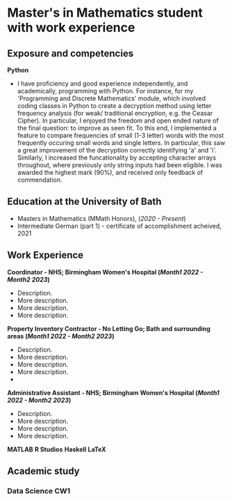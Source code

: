 # Master's in Mathematics student with work experience

## Exposure and competencies 
**Python**
- I have proficiency and good experience independently, and academically, programming with Python. For instance, for my 'Programming and Discrete Mathematics' module, which involved coding classes in Python to create a decryption method using letter frequency analysis (for weak/ traditional encryption, e.g. the Ceasar Cipher). In particular, I enjoyed the freedom and open ended nature of the final question: to improve as seen fit. To this end, I implemented a feature to compare frequencies of small (1-3 letter) words with the most frequently occuring small words and single letters. In particular, this saw a great improvement of the decryption correctly identifying 'a' and 'i'. Similarly, I increased the funcationality by accepting character arrays throughout, where previously only string inputs had been eligible. I was awarded the highest mark (90%), and received only feedback of commendation.

  
## Education at the University of Bath
- Masters in Mathematics (MMath Honors), (_2020 - Present_)
- Intermediate German (part 1) - certificate of accomplishment acheived, 2021

## Work Experience
**Coordinator - NHS; Birmingham Women's Hospital (_Month1 2022 - Month2 2023_)**
- Description.
- More description.
- More description.
- More description.

**Property Inventory Contractor - No Letting Go; Bath and surrounding areas (_Month1 2022 - Month2 2023_)**
- Description.
- More description.
- More description.
- More description.
- 
**Administrative Assistant - NHS; Birmingham Women's Hospital (_Month1 2022 - Month2 2023_)**
- Description.
- More description.
- More description.
- More description.




**MATLAB**
**R Studios**
**Haskell**
**LaTeX**






## Academic study
### Data Science CW1

